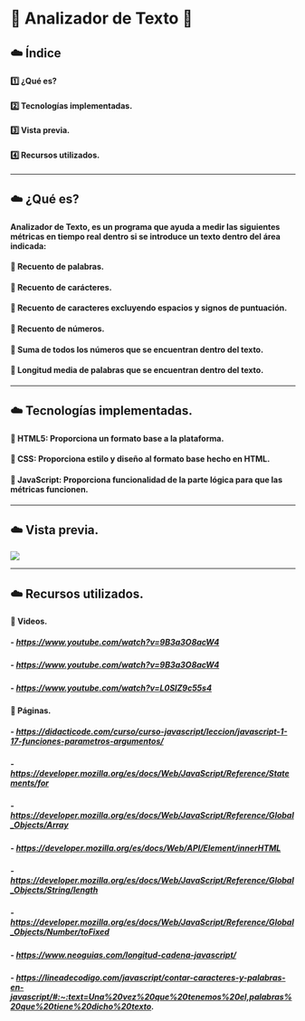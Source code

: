 # :hatching_chick: Analizador de Texto :hatching_chick:

## :cloud: Índice 
#### :one: ¿Qué es?
#### :two: Tecnologías implementadas.
#### :three: Vista previa.
#### :four: Recursos utilizados.

------------
## :cloud: ¿Qué es?
#### Analizador de Texto, es un programa que ayuda a medir las siguientes métricas en tiempo real dentro si se introduce un texto dentro del área indicada:
#### :star2: Recuento de palabras.
#### :star2: Recuento de carácteres.
#### :star2: Recuento de caracteres excluyendo espacios y signos de puntuación.
#### :star2: Recuento de números.
#### :star2: Suma de todos los números que se encuentran dentro del texto.
#### :star2: Longitud media de palabras que se encuentran dentro del texto.
------------
## :cloud: Tecnologías implementadas.
#### :star2: HTML5: Proporciona un formato base a la plataforma.
#### :star2: CSS: Proporciona estilo y diseño al formato base hecho en HTML.
#### :star2: JavaScript: Proporciona funcionalidad de la parte lógica para que las métricas funcionen.

------------
## :cloud: Vista previa.
![](https://drive.google.com/file/d/1n6UJMypp_L2kKy6vzDRS7SrTs4K5Kf9z/view?usp=sharing)

------------
## :cloud: Recursos utilizados.
#### :star2: Videos.
##### - https://www.youtube.com/watch?v=9B3a3O8acW4
##### - https://www.youtube.com/watch?v=9B3a3O8acW4
##### - https://www.youtube.com/watch?v=L0SIZ9c55s4
#### :star2: Páginas.
##### - https://didacticode.com/curso/curso-javascript/leccion/javascript-1-17-funciones-parametros-argumentos/
##### - https://developer.mozilla.org/es/docs/Web/JavaScript/Reference/Statements/for
##### - https://developer.mozilla.org/es/docs/Web/JavaScript/Reference/Global_Objects/Array
##### - https://developer.mozilla.org/es/docs/Web/API/Element/innerHTML
##### - https://developer.mozilla.org/es/docs/Web/JavaScript/Reference/Global_Objects/String/length
##### - https://developer.mozilla.org/es/docs/Web/JavaScript/Reference/Global_Objects/Number/toFixed
##### - https://www.neoguias.com/longitud-cadena-javascript/
##### - https://lineadecodigo.com/javascript/contar-caracteres-y-palabras-en-javascript/#:~:text=Una%20vez%20que%20tenemos%20el,palabras%20que%20tiene%20dicho%20texto.


